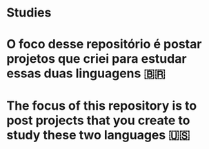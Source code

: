 # Studies
# O foco desse repositório é postar projetos que criei para estudar essas duas linguagens 🇧🇷
# The focus of this repository is to post projects that you create to study these two languages 🇺🇸
